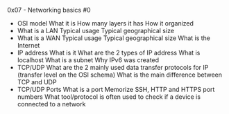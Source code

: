 0x07 - Networking basics #0
* OSI model
What it is
How many layers it has
How it organized
* What is a LAN
Typical usage
Typical geographical size
* What is a WAN
Typical usage
Typical geographical size
What is the Internet
* IP address
What is it
What are the 2 types of IP address
What is localhost
What is a subnet
Why IPv6 was created
* TCP/UDP
What are the 2 mainly used data transfer protocols for IP (transfer level on the OSI schema)
What is the main difference between TCP and UDP
* TCP/UDP Ports
What is a port
Memorize SSH, HTTP and HTTPS port numbers
What tool/protocol is often used to check if a device is connected to a network